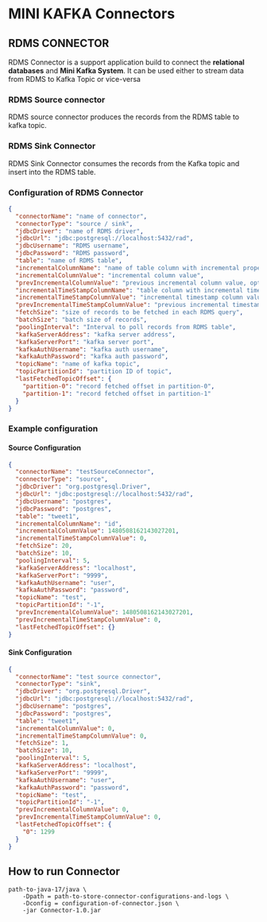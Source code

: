 # MINI KAFKA Connectors

## RDMS CONNECTOR
RDMS Connector is a support application build to connect the **relational databases** and **Mini Kafka System**.
It can be used either to stream data from RDMS to Kafka Topic or vice-versa

### RDMS Source connector
RDMS source connector produces the records from the RDMS table to kafka topic.

### RDMS Sink Connector
RDMS Sink Connector consumes the records from the Kafka topic and insert into the RDMS table.

### Configuration of RDMS Connector
```JSON
{
  "connectorName": "name of connector",
  "connectorType": "source / sink",
  "jdbcDriver": "name of RDMS driver",
  "jdbcUrl": "jdbc:postgresql://localhost:5432/rad",
  "jdbcUsername": "RDMS username",
  "jdbcPassword": "RDMS password",
  "table": "name of RDMS table",
  "incrementalColumnName": "name of table column with incremental property",
  "incrementalColumnValue": "incremental column value",
  "prevIncrementalColumnValue": "previous incremental column value, optional",
  "incrementalTimeStampColumnName": "table column with incremental timestamp property",
  "incrementalTimeStampColumnValue": "incremental timestamp column value",
  "prevIncrementalTimeStampColumnValue": "previous incremental timestamp value",
  "fetchSize": "size of records to be fetched in each RDMS query",
  "batchSize": "batch size of records",
  "poolingInterval": "Interval to poll records from RDMS table",
  "kafkaServerAddress": "kafka server address",
  "kafkaServerPort": "kafka server port",
  "kafkaAuthUsername": "kafka auth username",
  "kafkaAuthPassword": "kafka auth password",
  "topicName": "name of kafka topic",
  "topicPartitionId": "partition ID of topic",
  "lastFetchedTopicOffset": {
    "partition-0": "record fetched offset in partition-0",
    "partition-1": "record fetched offset in partition-1"
  }
}
```

### Example configuration 
#### Source Configuration
```JSON
{
  "connectorName": "testSourceConnector",
  "connectorType": "source",
  "jdbcDriver": "org.postgresql.Driver",
  "jdbcUrl": "jdbc:postgresql://localhost:5432/rad",
  "jdbcUsername": "postgres",
  "jdbcPassword": "postgres",
  "table": "tweet1",
  "incrementalColumnName": "id",
  "incrementalColumnValue": 1480508162143027201,
  "incrementalTimeStampColumnValue": 0,
  "fetchSize": 20,
  "batchSize": 10,
  "poolingInterval": 5,
  "kafkaServerAddress": "localhost",
  "kafkaServerPort": "9999",
  "kafkaAuthUsername": "user",
  "kafkaAuthPassword": "password",
  "topicName": "test",
  "topicPartitionId": "-1",
  "prevIncrementalColumnValue": 1480508162143027201,
  "prevIncrementalTimeStampColumnValue": 0,
  "lastFetchedTopicOffset": {}
}
```

#### Sink Configuration
```JSON
{
  "connectorName": "test source connector",
  "connectorType": "sink",
  "jdbcDriver": "org.postgresql.Driver",
  "jdbcUrl": "jdbc:postgresql://localhost:5432/rad",
  "jdbcUsername": "postgres",
  "jdbcPassword": "postgres",
  "table": "tweet1",
  "incrementalColumnValue": 0,
  "incrementalTimeStampColumnValue": 0,
  "fetchSize": 1,
  "batchSize": 10,
  "poolingInterval": 5,
  "kafkaServerAddress": "localhost",
  "kafkaServerPort": "9999",
  "kafkaAuthUsername": "user",
  "kafkaAuthPassword": "password",
  "topicName": "test",
  "topicPartitionId": "-1",
  "prevIncrementalColumnValue": 0,
  "prevIncrementalTimeStampColumnValue": 0,
  "lastFetchedTopicOffset": {
    "0": 1299
  }
}
```

## How to run Connector
```
path-to-java-17/java \
    -Dpath = path-to-store-connector-configurations-and-logs \
    -Dconfig = configuration-of-connector.json \
    -jar Connector-1.0.jar 
```

